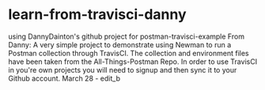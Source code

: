 # learn-from-travisci-danny
using DannyDainton's github project for postman-travisci-example
From Danny:
A very simple project to demonstrate using Newman to run a Postman collection through TravisCI.
The collection and environment files have been taken from the All-Things-Postman Repo.
In order to use TravisCI in you're own projects 
you will need to signup and then sync it to your Github account.
March 28 - edit_b
